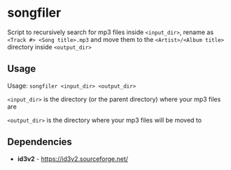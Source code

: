# songfiler

Script to recursively search for mp3 files inside `<input_dir>`, rename as `<Track #> <Song title>.mp3` and move them to the `<Artist>/<Album title>` directory inside `<output_dir>`

## Usage

Usage: `songfiler <input_dir> <output_dir>`

`<input_dir>` is the directory (or the parent directory) where your mp3 files are

`<output_dir>` is the directory where your mp3 files will be moved to

## Dependencies

- **id3v2** - https://id3v2.sourceforge.net/
